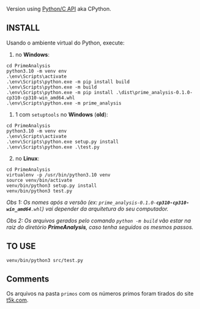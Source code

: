 Version using [Python/C API](https://docs.python.org/3/c-api/index.html) aka CPython.

## INSTALL

Usando o ambiente virtual do Python, execute: 

1. no **Windows**:
```
cd PrimeAnalysis
python3.10 -m venv env
.\env\Scripts\activate
.\env\Scripts\python.exe -m pip install build
.\env\Scripts\python.exe -m build
.\env\Scripts\python.exe -m pip install .\dist\prime_analysis-0.1.0-cp310-cp310-win_amd64.whl
.\env\Scripts\python.exe -m prime_analysis
```

1. 1 com `setuptools` no **Windows** (**old**):
```
cd PrimeAnalysis
python3.10 -m venv env
.\env\Scripts\activate
.\env\Scripts\python.exe setup.py install
.\env\Scripts\python.exe .\test.py
```

2. no **Linux**:
```
cd PrimeAnalysis
virtualenv -p /usr/bin/python3.10 venv 
source venv/bin/activate
venv/bin/python3 setup.py install
venv/bin/python3 test.py
```

_Obs 1: Os nomes após a versão (ex: `prime_analysis-0.1.0-`__`cp310-cp310-win_amd64`__`.whl`) vai depender da arquitetura do seu computador._

_Obs 2: Os arquivos gerados pelo comando `python -m build` vão estar na raiz do diretório __PrimeAnalysis__, caso tenha seguidos os mesmos passos._

## TO USE

```venv/bin/python3 src/test.py```

## Comments

Os arquivos na pasta `primos` com os números primos foram tirados do site [t5k.com](https://t5k.org/lists/small/millions/).


<!-- The `confirmed_prime_numbers()` function tests `is_prime()` in [`isprime.cpp`](src/calc_primes.cpp) using the prime numbers from the `10000.txt` files, taken from [link](https://primes.utm.edu/lists/small/10000.txt). -->